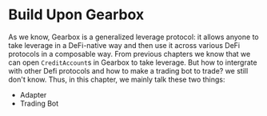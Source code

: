 # Build Upon Gearbox

As we know, Gearbox is a generalized leverage protocol: it allows anyone to take leverage in a DeFi-native way and then use it across various DeFi protocols in a composable way. From previous chapters we know that we can open `CreditAccount`s in Gearbox to take leverage. But how to intergrate with other Defi protocols and how to make a trading bot to trade? we still don't know. Thus, in this chapter, we mainly talk these two things:
  * Adapter
  * Trading Bot
